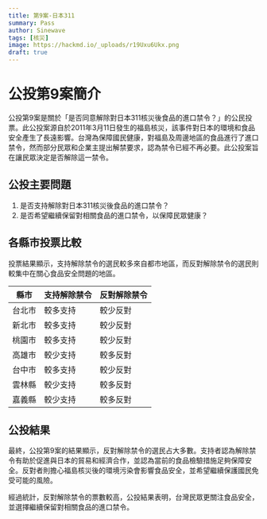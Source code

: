 ```yaml
---
title: 第9案-日本311
summary: Pass
author: Sinewave
tags: [核災]
image: https://hackmd.io/_uploads/r19Uxu6Ukx.png
draft: true
---
```

# 公投第9案簡介

公投第9案是關於「是否同意解除對日本311核災後食品的進口禁令？」的公民投票。此公投案源自於2011年3月11日發生的福島核災，該事件對日本的環境和食品安全產生了長遠影響。台灣為保障國民健康，對福島及周邊地區的食品進行了進口禁令，然而部分民眾和企業主提出解禁要求，認為禁令已經不再必要。此公投案旨在讓民眾決定是否解除這一禁令。

## 公投主要問題

1. 是否支持解除對日本311核災後食品的進口禁令？
2. 是否希望繼續保留對相關食品的進口禁令，以保障民眾健康？

## 各縣市投票比較

投票結果顯示，支持解除禁令的選民較多來自都市地區，而反對解除禁令的選民則較集中在關心食品安全問題的地區。

| 縣市   | 支持解除禁令 | 反對解除禁令 |
|--------|--------------|--------------|
| 台北市 | 較多支持     | 較少反對     |
| 新北市 | 較多支持     | 較少反對     |
| 桃園市 | 較多支持     | 較少反對     |
| 高雄市 | 較少支持     | 較多反對     |
| 台中市 | 較多支持     | 較少反對     |
| 雲林縣 | 較少支持     | 較多反對     |
| 嘉義縣 | 較少支持     | 較多反對     |

## 公投結果

最終，公投第9案的結果顯示，反對解除禁令的選民占大多數。支持者認為解除禁令有助於促進與日本的貿易和經濟合作，並認為當前的食品檢驗措施足夠保障安全。反對者則擔心福島核災後的環境污染會影響食品安全，並希望繼續保護國民免受可能的風險。

經過統計，反對解除禁令的票數較高，公投結果表明，台灣民眾更關注食品安全，並選擇繼續保留對相關食品的進口禁令。
